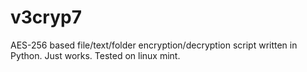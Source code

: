 # v3cryp7
AES-256 based file/text/folder encryption/decryption script written in Python.
Just works.
Tested on linux mint.

